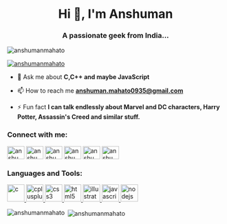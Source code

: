 <h1 align="center">Hi 👋, I'm Anshuman</h1>
<h3 align="center">A passionate geek from India...</h3>

<p align="left"> <img src="https://komarev.com/ghpvc/?username=anshumanmahato&label=Profile%20views&color=0e75b6&style=flat" alt="anshumanmahato" /> </p>

<p align="left"> <a href="https://github.com/ryo-ma/github-profile-trophy"><img src="https://github-profile-trophy.vercel.app/?username=anshumanmahato" alt="anshumanmahato" /></a> </p>

- 💬 Ask me about **C,C++ and maybe JavaScript**

- 📫 How to reach me **anshuman.mahato0935@gmail.com**

- ⚡ Fun fact **I can talk endlessly about Marvel and DC characters, Harry Potter, Assassin's Creed and similar stuff.**

<h3 align="left">Connect with me:</h3>
<p align="left">
<a href="https://linkedin.com/in/anshuman-mahato-15b74b1a9" target="blank"><img align="center" src="https://cdn.jsdelivr.net/npm/simple-icons@3.0.1/icons/linkedin.svg" alt="anshuman-mahato-15b74b1a9" height="30" width="40" /></a>
<a href="https://fb.com/anshuman.mahato.0935" target="blank"><img align="center" src="https://cdn.jsdelivr.net/npm/simple-icons@3.0.1/icons/facebook.svg" alt="anshuman.mahato.0935" height="30" width="40" /></a>
<a href="https://instagram.com/anshuman_mahato" target="blank"><img align="center" src="https://cdn.jsdelivr.net/npm/simple-icons@3.0.1/icons/instagram.svg" alt="anshuman_mahato" height="30" width="40" /></a>
<a href="https://www.codechef.com/users/anshuman0935" target="blank"><img align="center" src="https://cdn.jsdelivr.net/npm/simple-icons@3.1.0/icons/codechef.svg" alt="anshuman0935" height="30" width="40" /></a>
<a href="https://www.hackerrank.com/anshumanmahato" target="blank"><img align="center" src="https://cdn.jsdelivr.net/npm/simple-icons@3.0.1/icons/hackerrank.svg" alt="anshumanmahato" height="30" width="40" /></a>
<a href="https://www.leetcode.com/anshumanmahato" target="blank"><img align="center" src="https://cdn.jsdelivr.net/npm/simple-icons@3.0.1/icons/leetcode.svg" alt="anshumanmahato" height="30" width="40" /></a>
</p>

<h3 align="left">Languages and Tools:</h3>
<p align="left"> <a href="https://www.cprogramming.com/" target="_blank"> <img src="https://devicons.github.io/devicon/devicon.git/icons/c/c-original.svg" alt="c" width="40" height="40"/> </a> <a href="https://www.w3schools.com/cpp/" target="_blank"> <img src="https://devicons.github.io/devicon/devicon.git/icons/cplusplus/cplusplus-original.svg" alt="cplusplus" width="40" height="40"/> </a> <a href="https://www.w3schools.com/css/" target="_blank"> <img src="https://devicons.github.io/devicon/devicon.git/icons/css3/css3-original-wordmark.svg" alt="css3" width="40" height="40"/> </a> <a href="https://www.w3.org/html/" target="_blank"> <img src="https://devicons.github.io/devicon/devicon.git/icons/html5/html5-original-wordmark.svg" alt="html5" width="40" height="40"/> </a> <a href="https://www.adobe.com/in/products/illustrator.html" target="_blank"> <img src="https://www.vectorlogo.zone/logos/adobe_illustrator/adobe_illustrator-icon.svg" alt="illustrator" width="40" height="40"/> </a> <a href="https://developer.mozilla.org/en-US/docs/Web/JavaScript" target="_blank"> <img src="https://devicons.github.io/devicon/devicon.git/icons/javascript/javascript-original.svg" alt="javascript" width="40" height="40"/> </a> <a href="https://nodejs.org" target="_blank"> <img src="https://devicons.github.io/devicon/devicon.git/icons/nodejs/nodejs-original-wordmark.svg" alt="nodejs" width="40" height="40"/> </a> </p>

<p><img align="left" src="https://github-readme-stats.vercel.app/api/top-langs?username=anshumanmahato&show_icons=true&locale=en&layout=compact" alt="anshumanmahato" /></p>

<p>&nbsp;<img align="center" src="https://github-readme-stats.vercel.app/api?username=anshumanmahato&show_icons=true&locale=en" alt="anshumanmahato" /></p>

